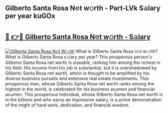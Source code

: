 ## Gilberto Santa Rosa N𝚎t w𝚘rth - Part-LVk S𝚊lary per year kuGOx

# <h2><a href="http://gc0bhnd.nevu.top/?p=Gilberto+Santa+Rosa">🔗 👉🔴 Gilberto Santa Rosa N𝚎t w𝚘rth - S𝚊lary</a></h2>

[![Gilberto Santa Rosa N𝚎t W𝚘rth](https://i.imgur.com/Oavwk0R.jpeg)](http://gc0bhnd.nevu.top/?p=Gilberto+Santa+Rosa)
What is Gilberto Santa Rosa n𝚎t w𝚘rth? What is Gilberto Santa Rosa s𝚊lary per year?
This prosperous person's Gilberto Santa Rosa net worth is sizeable, ranking him among the richest in his field. His income from his job is substantial, but it is overshadowed by Gilberto Santa Rosa net worth, which is thought to be amplified by his diverse business pursuits and extensive real estate investments. This prosperous man, whose Gilberto Santa Rosa net worth ranks among the highest in the world, is celebrated for his business acumen and financial acumen. This prosperous individual, whose Gilberto Santa Rosa net worth is in the billions and who earns an impressive salary, is a prime demonstration of the might of hard work, dedication, and financial wisdom.
